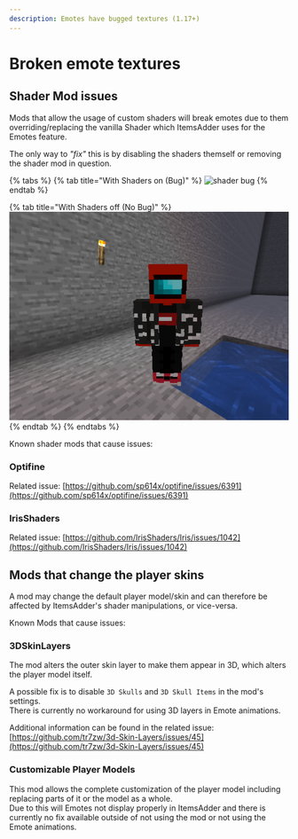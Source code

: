```yaml
---
description: Emotes have bugged textures (1.17+)
---
```


# Broken emote textures

## Shader Mod issues

Mods that allow the usage of custom shaders will break emotes due to them overriding/replacing the vanilla Shader which ItemsAdder uses for the Emotes feature.

The only way to _"fix"_ this is by disabling the shaders themself or removing the shader mod in question.

{% tabs %}
{% tab title="With Shaders on (Bug)" %}
![shader bug](<../../.gitbook/assets/image (51) (2) (1) (1).png>)
{% endtab %}

{% tab title="With Shaders off (No Bug)" %}
![no shader bug](<../../.gitbook/assets/image (64).png>)
{% endtab %}
{% endtabs %}

Known shader mods that cause issues:

### Optifine

Related issue: [https://github.com/sp614x/optifine/issues/6391](https://github.com/sp614x/optifine/issues/6391)

### IrisShaders

Related issue: [https://github.com/IrisShaders/Iris/issues/1042](https://github.com/IrisShaders/Iris/issues/1042)

## Mods that change the player skins

A mod may change the default player model/skin and can therefore be affected by ItemsAdder's shader manipulations, or vice-versa.

Known Mods that cause issues:

### 3DSkinLayers

The mod alters the outer skin layer to make them appear in 3D, which alters the player model itself.

A possible fix is to disable `3D Skulls` and `3D Skull Items` in the mod's settings.\
There is currently no workaround for using 3D layers in Emote animations.

Additional information can be found in the related issue: [https://github.com/tr7zw/3d-Skin-Layers/issues/45](https://github.com/tr7zw/3d-Skin-Layers/issues/45)

### Customizable Player Models

This mod allows the complete customization of the player model including replacing parts of it or the model as a whole.\
Due to this will Emotes not display properly in ItemsAdder and there is currently no fix available outside of not using the mod or not using the Emote animations.
